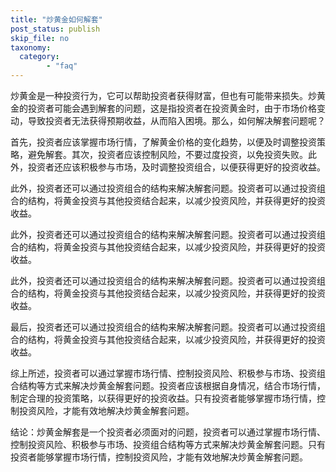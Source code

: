 ```yaml
---
title: "炒黄金如何解套"
post_status: publish
skip_file: no
taxonomy:
  category:
        - "faq"
---
```


炒黄金是一种投资行为，它可以帮助投资者获得财富，但也有可能带来损失。炒黄金的投资者可能会遇到解套的问题，这是指投资者在投资黄金时，由于市场价格变动，导致投资者无法获得预期收益，从而陷入困境。那么，如何解决解套问题呢？

首先，投资者应该掌握市场行情，了解黄金价格的变化趋势，以便及时调整投资策略，避免解套。其次，投资者应该控制风险，不要过度投资，以免投资失败。此外，投资者还应该积极参与市场，及时调整投资组合，以便获得更好的投资收益。

此外，投资者还可以通过投资组合的结构来解决解套问题。投资者可以通过投资组合的结构，将黄金投资与其他投资结合起来，以减少投资风险，并获得更好的投资收益。

此外，投资者还可以通过投资组合的结构来解决解套问题。投资者可以通过投资组合的结构，将黄金投资与其他投资结合起来，以减少投资风险，并获得更好的投资收益。

此外，投资者还可以通过投资组合的结构来解决解套问题。投资者可以通过投资组合的结构，将黄金投资与其他投资结合起来，以减少投资风险，并获得更好的投资收益。

最后，投资者还可以通过投资组合的结构来解决解套问题。投资者可以通过投资组合的结构，将黄金投资与其他投资结合起来，以减少投资风险，并获得更好的投资收益。

综上所述，投资者可以通过掌握市场行情、控制投资风险、积极参与市场、投资组合结构等方式来解决炒黄金解套问题。投资者应该根据自身情况，结合市场行情，制定合理的投资策略，以获得更好的投资收益。只有投资者能够掌握市场行情，控制投资风险，才能有效地解决炒黄金解套问题。

结论：炒黄金解套是一个投资者必须面对的问题，投资者可以通过掌握市场行情、控制投资风险、积极参与市场、投资组合结构等方式来解决炒黄金解套问题。只有投资者能够掌握市场行情，控制投资风险，才能有效地解决炒黄金解套问题。
